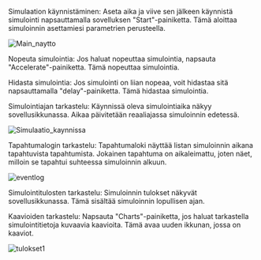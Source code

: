 Simulaation käynnistäminen: Aseta aika ja viive sen jälkeen käynnistä simulointi napsauttamalla sovelluksen "Start"-painiketta. Tämä aloittaa simuloinnin asettamiesi parametrien perusteella.

![Main_naytto](https://github.com/onniluova/PankkiSim1/assets/142782632/7fcf3a1e-253b-4e0e-bd59-e7ba6e928437)

Nopeuta simulointia: Jos haluat nopeuttaa simulointia, napsauta "Accelerate"-painiketta. Tämä nopeuttaa simulointia.

Hidasta simulointia: Jos simulointi on liian nopeaa, voit hidastaa sitä napsauttamalla "delay"-painiketta. Tämä hidastaa simulointia.

Simulointiajan tarkastelu: Käynnissä oleva simulointiaika näkyy sovellusikkunassa. Aikaa päivitetään reaaliajassa simuloinnin edetessä.

![Simulaatio_kaynnissa](https://github.com/onniluova/PankkiSim1/assets/142782632/4db73743-dd9e-4db3-b33b-da57e1eb4a6e)

Tapahtumalogin tarkastelu: Tapahtumaloki näyttää listan simuloinnin aikana tapahtuvista tapahtumista. Jokainen tapahtuma on aikaleimattu, joten näet, milloin se tapahtui suhteessa simuloinnin alkuun.

![eventlog](https://github.com/onniluova/PankkiSim1/assets/142782632/f6bb9185-5819-4f69-bd19-04fdd971f36f)

Simulointitulosten tarkastelu: Simuloinnin tulokset näkyvät sovellusikkunassa. Tämä sisältää simuloinnin lopullisen ajan.

Kaavioiden tarkastelu: Napsauta "Charts"-painiketta, jos haluat tarkastella simulointitietoja kuvaavia kaavioita. Tämä avaa uuden ikkunan, jossa on kaaviot.

![tulokset1](https://github.com/onniluova/PankkiSim1/assets/142782632/717681bb-c072-4383-812f-a14f27a81d80)


